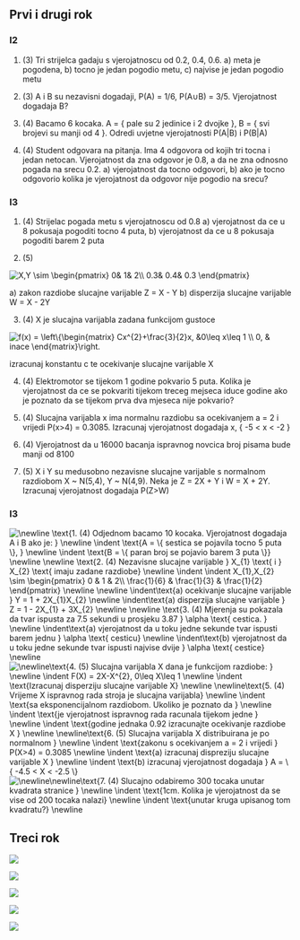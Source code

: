 ## Prvi i drugi rok

### I2
1. (3) Tri strijelca gadaju s vjerojatnoscu od 0.2, 0.4, 0.6. a) meta je pogodena, b) tocno je jedan 
pogodio metu, c) najvise je jedan pogodio metu

2. (3) A i B su nezavisni dogadaji, P(A) = 1/6, P(A∪B) = 3/5. Vjerojatnost dogadaja B?

3. (4) Bacamo 6 kocaka. A = { pale su 2 jedinice i 2 dvojke }, B = { svi brojevi su manji od 4 }. 
Odredi uvjetne vjerojatnosti P(A|B) i P(B|A)

4. (4) Student odgovara na pitanja. Ima 4 odgovora od kojih tri tocna i jedan netocan. Vjerojatnost
da zna odgovor je 0.8, a da ne zna odnosno pogada na srecu 0.2. a) vjerojatnost da tocno odgovori,
b) ako je tocno odgovorio kolika je vjerojatnost da odgovor nije pogodio na srecu?


### I3
1. (4) Strijelac pogada metu s vjerojatnoscu od 0.8 
a) vjerojatnost da ce u 8 pokusaja pogoditi tocno 4 puta,
b) vjerojatnost da ce u 8 pokusaja pogoditi barem 2 puta

2. (5) 

<img src="https://latex.codecogs.com/gif.latex?X,Y&space;\sim&space;\begin{pmatrix}&space;0&&space;1&&space;2\\&space;0.3&&space;0.4&&space;0.3&space;\end{pmatrix}" title="X,Y \sim \begin{pmatrix} 0& 1& 2\\ 0.3& 0.4& 0.3 \end{pmatrix}" />

a) zakon razdiobe slucajne varijable Z = X - Y
b) disperzija slucajne varijable W = X - 2Y

3. (4) X je slucajna varijabla zadana funkcijom gustoce

<img src="https://latex.codecogs.com/gif.latex?f(x)&space;=&space;\left\{\begin{matrix}&space;Cx^{2}&plus;\frac{3}{2}x,&space;&0\leq&space;x\leq&space;1&space;\\&space;0,&space;&&space;inace&space;\end{matrix}\right." title="f(x) = \left\{\begin{matrix} Cx^{2}+\frac{3}{2}x, &0\leq x\leq 1 \\ 0, & inace \end{matrix}\right." />

izracunaj konstantu c te ocekivanje slucajne varijable X

4. (4) Elektromotor se tijekom 1 godine pokvario 5 puta. Kolika je vjerojatnost da ce se pokvariti tijekom treceg mejseca
iduce godine ako je poznato da se tijekom prva dva mjeseca nije pokvario?

5. (4) Slucajna varijabla x ima normalnu razdiobu sa ocekivanjem a = 2 i vrijedi P(x>4) = 0.3085. 
Izracunaj vjerojatnost dogadaja x, { -5 < x < -2 } 

6. (4) Vjerojatnost da u 16000 bacanja ispravnog novcica broj pisama bude manji od 8100

7. (5) X i Y su medusobno nezavisne slucajne varijable s normalnom razdiobom X ~ N(5,4), Y ~ N(4,9). 
Neka je Z = 2X + Y i W = X + 2Y. Izracunaj vjerojatnost dogadaja P(Z>W)


### I3

<img src="https://latex.codecogs.com/png.latex?\newline&space;\text{1.&space;(4)&space;Odjednom&space;bacamo&space;10&space;kocaka.&space;Vjerojatnost&space;dogadaja&space;A&space;i&space;B&space;ako&space;je:&space;}&space;\newline&space;\indent&space;\text{A&space;=&space;\{&space;sestica&space;se&space;pojavila&space;tocno&space;5&space;puta&space;\},&space;}&space;\newline&space;\indent&space;\text{B&space;=&space;\{&space;paran&space;broj&space;se&space;pojavio&space;barem&space;3&space;puta&space;\}}&space;\newline&space;\newline&space;\text{2.&space;(4)&space;Nezavisne&space;slucajne&space;varijable&space;}&space;X_{1}&space;\text{&space;i&space;}&space;X_{2}&space;\text{&space;imaju&space;zadane&space;razdiobe}&space;\newline&space;\indent&space;\indent&space;X_{1},X_{2}&space;\sim&space;\begin{pmatrix}&space;0&space;&&space;1&space;&&space;2\\&space;\frac{1}{6}&space;&&space;\frac{1}{3}&space;&&space;\frac{1}{2}&space;\end{pmatrix}&space;\newline&space;\newline&space;\indent\text{a)&space;ocekivanje&space;slucajne&space;varijable&space;}&space;Y&space;=&space;1&space;&plus;&space;2X_{1}X_{2}&space;\newline&space;\indent\text{a)&space;disperzija&space;slucajne&space;varijable&space;}&space;Z&space;=&space;1&space;-&space;2X_{1}&space;&plus;&space;3X_{2}&space;\newline&space;\newline&space;\text{3.&space;(4)&space;Mjerenja&space;su&space;pokazala&space;da&space;tvar&space;ispusta&space;za&space;7.5&space;sekundi&space;u&space;prosjeku&space;3.87&space;}&space;\alpha&space;\text{&space;cestica.&space;}&space;\newline&space;\indent\text{a)&space;vjerojatnost&space;da&space;u&space;toku&space;jedne&space;sekunde&space;tvar&space;ispusti&space;barem&space;jednu&space;}&space;\alpha&space;\text{&space;cesticu}&space;\newline&space;\indent\text{b)&space;vjerojatnost&space;da&space;u&space;toku&space;jedne&space;sekunde&space;tvar&space;ispusti&space;najvise&space;dvije&space;}&space;\alpha&space;\text{&space;cestice}&space;\newline" title="\newline \text{1. (4) Odjednom bacamo 10 kocaka. Vjerojatnost dogadaja A i B ako je: } \newline \indent \text{A = \{ sestica se pojavila tocno 5 puta \}, } \newline \indent \text{B = \{ paran broj se pojavio barem 3 puta \}} \newline \newline \text{2. (4) Nezavisne slucajne varijable } X_{1} \text{ i } X_{2} \text{ imaju zadane razdiobe} \newline \indent \indent X_{1},X_{2} \sim \begin{pmatrix} 0 & 1 & 2\\ \frac{1}{6} & \frac{1}{3} & \frac{1}{2} \end{pmatrix} \newline \newline \indent\text{a) ocekivanje slucajne varijable } Y = 1 + 2X_{1}X_{2} \newline \indent\text{a) disperzija slucajne varijable } Z = 1 - 2X_{1} + 3X_{2} \newline \newline \text{3. (4) Mjerenja su pokazala da tvar ispusta za 7.5 sekundi u prosjeku 3.87 } \alpha \text{ cestica. } \newline \indent\text{a) vjerojatnost da u toku jedne sekunde tvar ispusti barem jednu } \alpha \text{ cesticu} \newline \indent\text{b) vjerojatnost da u toku jedne sekunde tvar ispusti najvise dvije } \alpha \text{ cestice} \newline" />

<img src="https://latex.codecogs.com/png.latex?\newline\text{4.&space;(5)&space;Slucajna&space;varijabla&space;X&space;dana&space;je&space;funkcijom&space;razdiobe:&space;}&space;\newline&space;\indent&space;F(X)&space;=&space;2X-X^{2},&space;0\leq&space;X\leq&space;1&space;\newline&space;\indent&space;\text{Izracunaj&space;disperziju&space;slucajne&space;varijable&space;X}&space;\newline&space;\newline\text{5.&space;(4)&space;Vrijeme&space;X&space;ispravnog&space;rada&space;stroja&space;je&space;slucajna&space;varijabla}&space;\newline&space;\indent&space;\text{sa&space;eksponencijalnom&space;razdiobom.&space;Ukoliko&space;je&space;poznato&space;da&space;}&space;\newline&space;\indent&space;\text{je&space;vjerojatnost&space;ispravnog&space;rada&space;racunala&space;tijekom&space;jedne&space;}&space;\newline&space;\indent&space;\text{godine&space;jednaka&space;0.92&space;izracunajte&space;ocekivanje&space;razdiobe&space;X&space;}&space;\newline&space;\newline\text{6.&space;(5)&space;Slucajna&space;varijabla&space;X&space;distribuirana&space;je&space;po&space;normalnom&space;}&space;\newline&space;\indent&space;\text{zakonu&space;s&space;ocekivanjem&space;a&space;=&space;2&space;i&space;vrijedi&space;}&space;P(X>4)&space;=&space;0.3085&space;\newline&space;\indent&space;\text{a)&space;izracunaj&space;dispreziju&space;slucajne&space;varijable&space;X&space;}&space;\newline&space;\indent&space;\text{b)&space;izracunaj&space;vjerojatnost&space;dogadaja&space;}&space;A&space;=&space;\{&space;-4.5&space;<&space;X&space;<&space;-2.5&space;\}" title="\newline\text{4. (5) Slucajna varijabla X dana je funkcijom razdiobe: } \newline \indent F(X) = 2X-X^{2}, 0\leq X\leq 1 \newline \indent \text{Izracunaj disperziju slucajne varijable X} \newline \newline\text{5. (4) Vrijeme X ispravnog rada stroja je slucajna varijabla} \newline \indent \text{sa eksponencijalnom razdiobom. Ukoliko je poznato da } \newline \indent \text{je vjerojatnost ispravnog rada racunala tijekom jedne } \newline \indent \text{godine jednaka 0.92 izracunajte ocekivanje razdiobe X } \newline \newline\text{6. (5) Slucajna varijabla X distribuirana je po normalnom } \newline \indent \text{zakonu s ocekivanjem a = 2 i vrijedi } P(X>4) = 0.3085 \newline \indent \text{a) izracunaj dispreziju slucajne varijable X } \newline \indent \text{b) izracunaj vjerojatnost dogadaja } A = \{ -4.5 < X < -2.5 \}" />

<img src="https://latex.codecogs.com/png.latex?\newline\newline\text{7.&space;(4)&space;Slucajno&space;odabiremo&space;300&space;tocaka&space;unutar&space;kvadrata&space;stranice&space;}&space;\newline&space;\indent&space;\text{1cm.&space;Kolika&space;je&space;vjerojatnost&space;da&space;se&space;vise&space;od&space;200&space;tocaka&space;nalazi}&space;\newline&space;\indent&space;\text{unutar&space;kruga&space;upisanog&space;tom&space;kvadratu?}&space;\newline" title="\newline\newline\text{7. (4) Slucajno odabiremo 300 tocaka unutar kvadrata stranice } \newline \indent \text{1cm. Kolika je vjerojatnost da se vise od 200 tocaka nalazi} \newline \indent \text{unutar kruga upisanog tom kvadratu?} \newline" />

## Treci rok
![](res/1.png)

![](res/2.png)

![](res/3a.png)

![](res/3b.png)

![](res/4.png)
